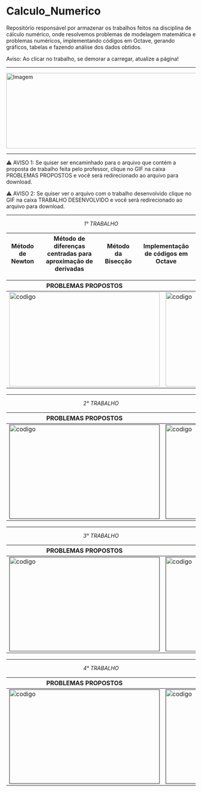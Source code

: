 # Calculo_Numerico
 Repositório responsável por armazenar os trabalhos feitos na disciplina de cálculo numérico, onde resolvemos problemas de modelagem matemática e problemas numéricos, implementando códigos em Octave, gerando gráficos, tabelas e fazendo análise dos dados obtidos. 
 
Aviso: Ao clicar no trabalho, se demorar a carregar, atualize a página!

---

<img align="center" src="https://github.com/user-attachments/assets/1f4573c4-ccd4-4079-8ecf-bd9b07ecdcc5" alt="Imagem" width="1000" height="200">

---

 ⚠️ AVISO 1: Se quiser ser encaminhado para o arquivo que contém a proposta de trabalho feita pelo professor, clique no GIF na caixa PROBLEMAS PROPOSTOS e você será redirecionado ao arquivo para download.&nbsp;
  
 ⚠️ AVISO 2: Se quiser ver o arquivo com o trabalho desenvolvido clique no GIF na caixa TRABALHO DESENVOLVIDO e você será redirecionado ao arquivo para download.

---

<div align="center">
 
 <i>1° TRABALHO</i> 

|Método de Newton |Método de diferenças centradas para aproximação de derivadas | Método da Bisecção | Implementação de códigos em Octave|
|-------------------|------------------------------------------------------------|--------------------|-----------------------------------|

| PROBLEMAS PROPOSTOS|TRABALHO DESENVOLVIDO|
|---------------------------------------------|--------------------------------------------------|
|<a href="https://github.com/pedrohenrique3dk/Calculo_Numerico/blob/main/Problemas%20Propostos%20-%20Atividade%201.pdf"><img src="https://github.com/user-attachments/assets/a461f73a-f96c-4ac7-aa6e-f4ad5f177477" alt = "codigo" width="400" height="250" max-width = 100%></a>|<a href="https://github.com/pedrohenrique3dk/Calculo_Numerico/blob/main/Trabalho%201.pdf"><img src="https://github.com/user-attachments/assets/7e24fe21-d65f-4fa2-9b01-f72f535e9731" alt = "codigo" width="400" height="250" max-width=100%></a>|

---

 <i>2° TRABALHO</i> 

| PROBLEMAS PROPOSTOS|TRABALHO DESENVOLVIDO|
|---------------------------------------------|--------------------------------------------------|
|<a href=""><img src="" alt = "codigo" width="400" height="250" max-width = 100%></a>|<a href=""><img src="" alt = "codigo" width="400" height="250" max-width=100%></a>|

---

 <i>3° TRABALHO</i> 

| PROBLEMAS PROPOSTOS|TRABALHO DESENVOLVIDO|
|---------------------------------------------|--------------------------------------------------|
|<a href=""><img src="" alt = "codigo" width="400" height="250" max-width = 100%></a>|<a href=""><img src="" alt = "codigo" width="400" height="250" max-width=100%></a>|

---

 <i>4° TRABALHO</i> 

| PROBLEMAS PROPOSTOS|TRABALHO DESENVOLVIDO|
|---------------------------------------------|--------------------------------------------------|
|<a href=""><img src="" alt = "codigo" width="400" height="250" max-width = 100%></a>|<a href=""><img src="" alt = "codigo" width="400" height="250" max-width=100%></a>|



</div>








